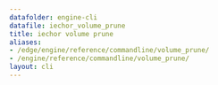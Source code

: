 ```yaml
---
datafolder: engine-cli
datafile: iechor_volume_prune
title: iechor volume prune
aliases:
- /edge/engine/reference/commandline/volume_prune/
- /engine/reference/commandline/volume_prune/
layout: cli
---
```


<!--
This page is automatically generated from iEchor's source code. If you want to
suggest a change to the text that appears here, open a ticket or pull request
in the source repository on GitHub:

https://github.com/iechor/cli
-->
